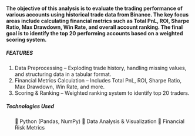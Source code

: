 <h4>The objective of this analysis is to evaluate the trading performance of various accounts using historical trade data from Binance. The key focus areas include calculating financial metrics such as Total PnL, ROI, Sharpe Ratio, Max Drawdown, Win Rate, and overall account ranking. The final goal is to identify the top 20 performing accounts based on a weighted scoring system.</h4>
<h5><strong>FEATURES</strong></h5>
<ol>
  <li>Data Preprocessing – Exploding trade history, handling missing values, and structuring data in a tabular format.</li>
  <li>Financial Metrics Calculation – Includes Total PnL, ROI, Sharpe Ratio, Max Drawdown, Win Rate, and more.</li>
  <li>Scoring & Ranking – Weighted ranking system to identify top 20 traders.</li>
</ol>
<h5><strong><em>Technologies Used</em></strong></h5>
<ul>
🔹 Python (Pandas, NumPy)
🔹 Data Analysis & Visualization
🔹 Financial Risk Metrics</li>
</ul>
